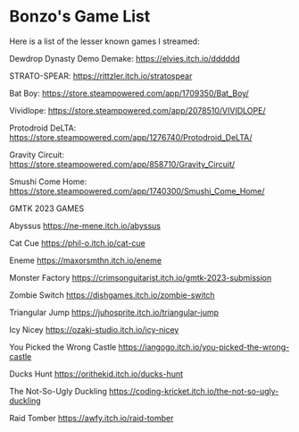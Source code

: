 # Bonzo's Game List

Here is a list of the lesser known games I streamed:

Dewdrop Dynasty Demo Demake: https://elvies.itch.io/dddddd

STRATO-SPEAR: https://rittzler.itch.io/stratospear

Bat Boy: https://store.steampowered.com/app/1709350/Bat_Boy/

Vividlope: https://store.steampowered.com/app/2078510/VIVIDLOPE/



Protodroid DeLTA: https://store.steampowered.com/app/1276740/Protodroid_DeLTA/

Gravity Circuit: https://store.steampowered.com/app/858710/Gravity_Circuit/

Smushi Come Home: https://store.steampowered.com/app/1740300/Smushi_Come_Home/


GMTK 2023 GAMES

Abyssus
https://ne-mene.itch.io/abyssus

Cat Cue
https://phil-o.itch.io/cat-cue

Eneme
https://maxorsmthn.itch.io/eneme

Monster Factory
https://crimsonguitarist.itch.io/gmtk-2023-submission

Zombie Switch
https://dishgames.itch.io/zombie-switch

Triangular Jump
https://juhosprite.itch.io/triangular-jump

Icy Nicey
https://ozaki-studio.itch.io/icy-nicey

You Picked the Wrong Castle
https://iangogo.itch.io/you-picked-the-wrong-castle

Ducks Hunt
https://orithekid.itch.io/ducks-hunt

The Not-So-Ugly Duckling
https://coding-kricket.itch.io/the-not-so-ugly-duckling

Raid Tomber
https://awfy.itch.io/raid-tomber
